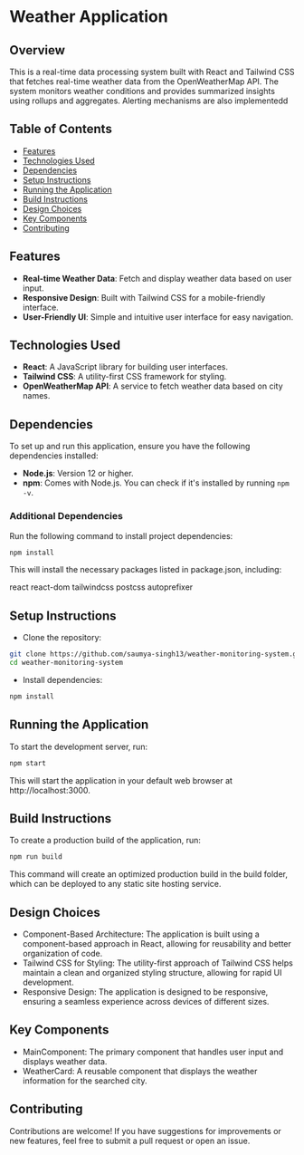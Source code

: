 # Weather Application

## Overview

This is a real-time data processing system built with React and Tailwind CSS that fetches real-time weather data from the OpenWeatherMap API. The system monitors weather conditions and provides summarized insights using rollups and aggregates. Alerting mechanisms are also implementedd

## Table of Contents

- [Features](#features)
- [Technologies Used](#technologies-used)
- [Dependencies](#dependencies)
- [Setup Instructions](#setup-instructions)
- [Running the Application](#running-the-application)
- [Build Instructions](#build-instructions)
- [Design Choices](#design-choices)
- [Key Components](#key-components)
- [Contributing](#contributing)

## Features

- **Real-time Weather Data**: Fetch and display weather data based on user input.
- **Responsive Design**: Built with Tailwind CSS for a mobile-friendly interface.
- **User-Friendly UI**: Simple and intuitive user interface for easy navigation.

## Technologies Used

- **React**: A JavaScript library for building user interfaces.
- **Tailwind CSS**: A utility-first CSS framework for styling.
- **OpenWeatherMap API**: A service to fetch weather data based on city names.

## Dependencies

To set up and run this application, ensure you have the following dependencies installed:

- **Node.js**: Version 12 or higher.
- **npm**: Comes with Node.js. You can check if it's installed by running `npm -v`.

### Additional Dependencies

Run the following command to install project dependencies:

```bash
npm install
```
This will install the necessary packages listed in package.json, including:

react
react-dom
tailwindcss
postcss
autoprefixer

## Setup Instructions
- Clone the repository:

```bash
git clone https://github.com/saumya-singh13/weather-monitoring-system.git
cd weather-monitoring-system
```
- Install dependencies:

```bash
npm install
```
## Running the Application
To start the development server, run:
```bash
npm start
```
This will start the application in your default web browser at http://localhost:3000.

## Build Instructions
To create a production build of the application, run:

```bash
npm run build
```
This command will create an optimized production build in the build folder, which can be deployed to any static site hosting service.

## Design Choices
- Component-Based Architecture: The application is built using a component-based approach in React, allowing for reusability and better organization of code.
- Tailwind CSS for Styling: The utility-first approach of Tailwind CSS helps maintain a clean and organized styling structure, allowing for rapid UI development.
- Responsive Design: The application is designed to be responsive, ensuring a seamless experience across devices of different sizes.
## Key Components
- MainComponent: The primary component that handles user input and displays weather data.
- WeatherCard: A reusable component that displays the weather information for the searched city.

## Contributing
Contributions are welcome! If you have suggestions for improvements or new features, feel free to submit a pull request or open an issue.
